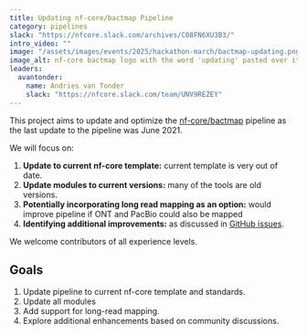 ```yaml
---
title: Updating nf-core/bactmap Pipeline
category: pipelines
slack: "https://nfcore.slack.com/archives/C08FN6XU3B3/"
intro_video: ""
image: "/assets/images/events/2025/hackathon-march/bactmap-updating.png"
image_alt: nf-core bactmap logo with the word 'updating' pasted over it
leaders:
  avantonder:
    name: Andries van Tonder
    slack: "https://nfcore.slack.com/team/UNV9REZEY"
---
```


This project aims to update and optimize the [nf-core/bactmap](https://nf-co.re/bactmap/1.0.0/) pipeline as the last update to the pipeline was June 2021.

We will focus on:

1. **Update to current nf-core template:** current template is very out of date.
2. **Update modules to current versions:** many of the tools are old versions.
3. **Potentially incorporating long read mapping as an option:** would improve pipeline if ONT and PacBio could also be mapped
4. **Identifying additional improvements:** as discussed in [GitHub issues](https://github.com/nf-core/bactmap/issues).

We welcome contributors of all experience levels.

## Goals

1. Update pipeline to current nf-core template and standards.
2. Update all modules
3. Add support for long-read mapping.
4. Explore additional enhancements based on community discussions.

